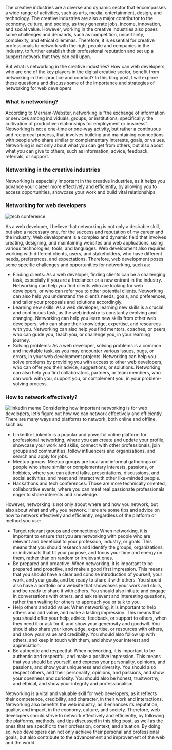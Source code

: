 The creative industries are a diverse and dynamic sector that encompasses a wide range of activities, such as arts, media, entertainment, design, and technology. The creative industries are also a major contributor to the economy, culture, and society, as they generate jobs, income, innovation, and social value. However, working in the creative industries also poses some challenges and demands, such as competition, uncertainty, complexity, and ethical dilemmas. Therefore, it is essential for creative professionals to network with the right people and companies in the industry, to further establish their professional reputation and set up a support network that they can call upon.

But what is networking in the creative industries? How can web developers, who are one of the key players in the digital creative sector, benefit from networking in their practice and conduct? In this blog post, I will explore these questions and discuss some of the importance and strategies of networking for web developers.

### What is networking?

According to Merriam-Webster, networking is “the exchange of information or services among individuals, groups, or institutions; specifically: the cultivation of productive relationships for employment or business”. Networking is not a one-time or one-way activity, but rather a continuous and reciprocal process, that involves building and maintaining connections with people who share similar or complementary interests, goals, or values. Networking is not only about what you can get from others, but also about what you can give to others, such as information, advice, feedback, referrals, or support.

### Networking in the creative industries

Networking is especially important in the creative industries, as it helps you advance your career more effectively and efficiently, by allowing you to access opportunities, showcase your work and build vital relationships.

### Networking for web developers
![tech conference](http://localhost:1337/uploads/tech_conference_62be279167.jpg)

As a web developer, I believe that networking is not only a desirable skill, but also a necessary one, for the success and reputation of my career and the industry. Web development is a complex and dynamic field that involves creating, designing, and maintaining websites and web applications, using various technologies, tools, and languages. Web development also requires working with different clients, users, and stakeholders, who have different needs, preferences, and expectations. Therefore, web development poses some specific challenges and opportunities for networking, such as:

- Finding clients: As a web developer, finding clients can be a challenging task, especially if you are a freelancer or a new entrant in the industry. Networking can help you find clients who are looking for web developers, or who can refer you to other potential clients. Networking can also help you understand the client’s needs, goals, and preferences, and tailor your proposals and solutions accordingly.
- Learning new skills: As a web developer, learning new skills is a crucial and continuous task, as the web industry is constantly evolving and changing. Networking can help you learn new skills from other web developers, who can share their knowledge, expertise, and resources with you. Networking can also help you find mentors, coaches, or peers, who can guide you, teach you, or challenge you, in your learning journey.
- Solving problems: As a web developer, solving problems is a common and inevitable task, as you may encounter various issues, bugs, or errors, in your web development projects. Networking can help you solve problems by providing you with access to other web developers, who can offer you their advice, suggestions, or solutions. Networking can also help you find collaborators, partners, or team members, who can work with you, support you, or complement you, in your problem-solving process.

### How to network effectively?

![linkedin meme](http://localhost:1337/uploads/linkedin_meme_7d41edd67d.png)
Considering how important networking is for web developers, let’s figure out how we can network effectively and efficiently. There are many ways and platforms to network, both online and offline, such as:
- LinkedIn: LinkedIn is a popular and powerful online platform for professional networking, where you can create and update your profile, showcase your work and skills, connect with other professionals, join groups and communities, follow influencers and organizations, and search and apply for jobs.
- Meetup groups: Meetup groups are local and informal gatherings of people who share similar or complementary interests, passions, or hobbies, where you can attend talks, presentations, discussions, and social activities, and meet and interact with other like-minded people.
- Hackathons and tech conferences: Those are more technically oriented, collaborative events, where you can meet real passionate professionals eager to share interests and knowledge.

However, networking is not only about where and how you network, but also about what and why you network. Here are some tips and advice on how to network effectively and efficiently, regardless of the platform or method you use:

- Target relevant groups and connections: When networking, it is important to ensure that you are networking with people who are relevant and beneficial to your profession, industry, or goals. This means that you should research and identify the groups, organizations, or individuals that fit your purpose, and focus your time and energy on them, rather than on random or irrelevant ones.
- Be prepared and proactive: When networking, it is important to be prepared and proactive, and make a good first impression. This means that you should have a clear and concise introduction of yourself, your work, and your goals, and be ready to share it with others. You should also have a portfolio or a website that showcases your work and skills, and be ready to share it with others. You should also initiate and engage in conversations with others, and ask relevant and interesting questions, rather than waiting for others to approach you or talk to you.
- Help others and add value: When networking, it is important to help others and add value, and make a lasting impression. This means that you should offer your help, advice, feedback, or support to others, when they need it or ask for it, and show your generosity and goodwill. You should also share your knowledge, expertise, or resources with others, and show your value and credibility. You should also follow up with others, and keep in touch with them, and show your interest and appreciation.
- Be authentic and respectful: When networking, it is important to be authentic and respectful, and make a positive impression. This means that you should be yourself, and express your personality, opinions, and passions, and show your uniqueness and diversity. You should also respect others, and their personality, opinions, and passions, and show your openness and curiosity. You should also be honest, trustworthy, and ethical, and show your integrity and professionalism.


Networking is a vital and valuable skill for web developers, as it reflects their competence, credibility, and character, in their work and interactions. Networking also benefits the web industry, as it enhances its reputation, quality, and impact, in the economy, culture, and society. Therefore, web developers should strive to network effectively and efficiently, by following the platforms, methods, and tips discussed in this blog post, as well as the ones that are specific to their profession, context, and situation. By doing so, web developers can not only achieve their personal and professional goals, but also contribute to the advancement and improvement of the web and the world.
